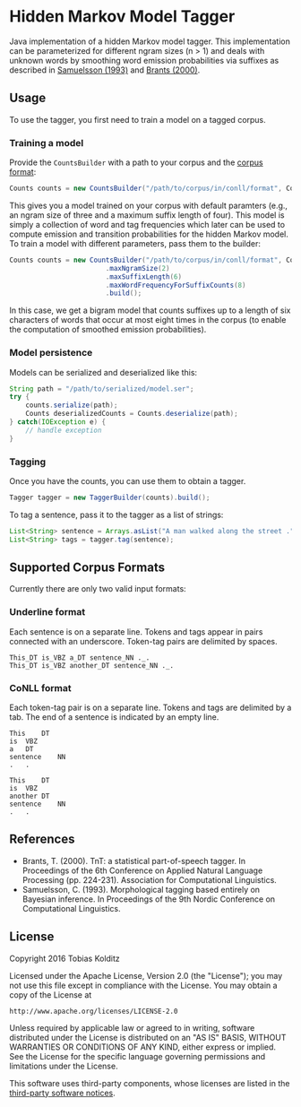 # Hidden Markov Model Tagger
Java implementation of a hidden Markov model tagger. This implementation can be parameterized for different ngram sizes (n > 1) and deals with unknown words by smoothing word emission probabilities via suffixes as described in [Samuelsson (1993)](#samuelsson-1993) and [Brants (2000)](#brants-2000).

## Usage

To use the tagger, you first need to train a model on a tagged corpus.

### Training a model

Provide the `CountsBuilder` with a path to your corpus and the [corpus format](#corpus-formats):
```java
Counts counts = new CountsBuilder("/path/to/corpus/in/conll/format", CorpusFormat.CONLL).build();
```

This gives you a model trained on your corpus with default paramters (e.g., an ngram size of three and a maximum suffix length of four). This model is simply a collection of word and tag frequencies which later can be used to compute emission and transition probabilities for the hidden Markov model. To train a model with different parameters, pass them to the builder:

```java
Counts counts = new CountsBuilder("/path/to/corpus/in/conll/format", CorpusFormat.CONLL)
                        .maxNgramSize(2)
                        .maxSuffixLength(6)
                        .maxWordFrequencyForSuffixCounts(8)
                        .build();
```

In this case, we get a bigram model that counts suffixes up to a length of six characters of words that occur at most eight times in the corpus (to enable the computation of smoothed emission probabilities). 

### Model persistence

Models can be serialized and deserialized like this:

```java
String path = "/path/to/serialized/model.ser";
try {
    counts.serialize(path);
    Counts deserializedCounts = Counts.deserialize(path);
} catch(IOException e) {
    // handle exception
}
```


### Tagging

Once you have the counts, you can use them to obtain a tagger.

```java
Tagger tagger = new TaggerBuilder(counts).build();
```

To tag a sentence, pass it to the tagger as a list of strings:

```java
List<String> sentence = Arrays.asList("A man walked along the street .".split(" "));
List<String> tags = tagger.tag(sentence);
```

## <a name="corpus-formats"></a>Supported Corpus Formats
Currently there are only two valid input formats:

### Underline format
Each sentence is on a separate line. Tokens and tags appear in pairs connected with an underscore. Token-tag pairs are delimited by spaces. 

```
This_DT is_VBZ a_DT sentence_NN ._.
This_DT is_VBZ another_DT sentence_NN ._.
```

### CoNLL format
Each token-tag pair is on a separate line. Tokens and tags are delimited by a tab. The end of a sentence is indicated by an empty line.

```
This    DT
is  VBZ
a   DT
sentence    NN
.   .

This    DT
is  VBZ
another DT
sentence    NN
.   .
```

## References

* <a name="brants-2000"></a>Brants, T. (2000). TnT: a statistical part-of-speech tagger. In Proceedings of the 6th Conference on Applied Natural Language Processing (pp. 224-231). Association for Computational Linguistics.
* <a name="samuelsson-1993"></a>Samuelsson, C. (1993). Morphological tagging based entirely on Bayesian inference. In Proceedings of the 9th Nordic Conference on Computational Linguistics.

## License

Copyright 2016 Tobias Kolditz

Licensed under the Apache License, Version 2.0 (the "License");
you may not use this file except in compliance with the License.
You may obtain a copy of the License at

    http://www.apache.org/licenses/LICENSE-2.0

Unless required by applicable law or agreed to in writing, software
distributed under the License is distributed on an "AS IS" BASIS,
WITHOUT WARRANTIES OR CONDITIONS OF ANY KIND, either express or implied.
See the License for the specific language governing permissions and
limitations under the License.

This software uses third-party components, whose licenses are listed in the [third-party software notices](LICENSE-3RD-PARTY/3RD-PARTY_SOFTWARE_NOTICES.md).

